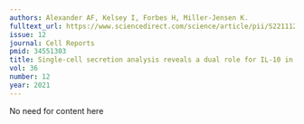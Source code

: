 ```yaml
---
authors: Alexander AF, Kelsey I, Forbes H, Miller-Jensen K.
fulltext_url: https://www.sciencedirect.com/science/article/pii/S2211124721011773?via%3Dihub
issue: 12
journal: Cell Reports
pmid: 34551303
title: Single-cell secretion analysis reveals a dual role for IL-10 in restraining and resolving the TLR4-induced inflammatory response
vol: 36
number: 12
year: 2021
---
```


No need for content here
